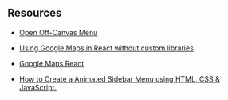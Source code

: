 
## Resources

* [Open Off-Canvas Menu](https://www.w3schools.com/howto/howto_js_off-canvas.asp)

* [Using Google Maps in React without custom libraries](http://cuneyt.aliustaoglu.biz/en/using-google-maps-in-react-without-custom-libraries/)

* [Google Maps React](https://stackblitz.com/edit/react-rdevxo?file=map.js)

* [How to Create a Animated Sidebar Menu using HTML, CSS & JavaScript.](https://www.youtube.com/watch?v=uWUNZ4u1VLA)